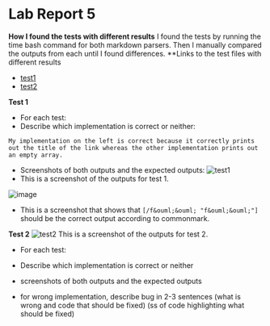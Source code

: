 # Lab Report 5

**How I found the tests with different results**
I found the tests by running the time bash command for both markdown parsers. Then I manually compared the outputs from each until I found differences.
**Links to the test files with different results
- [test1](https://github.com/nidhidhamnani/markdown-parser/blob/main/test-files/32.md)
- [test2](https://github.com/nidhidhamnani/markdown-parser/blob/main/test-files/371.md)

**Test 1**
- For each test:
- Describe which implementation is correct or neither:
```
My implementation on the left is correct because it correctly prints out the title of the link whereas the other implementation prints out an empty array.
```
- Screenshots of both outputs and the expected outputs:
![test1](https://cdn.discordapp.com/attachments/983267884333670450/983269097062146118/unknown.png)
- This is a screenshot of the outputs for test 1.

![image](https://user-images.githubusercontent.com/103210217/172124386-bc570337-d0ff-4f9a-8288-40fadf107120.png)
- This is a screenshot that shows that `[/f&ouml;&ouml; "f&ouml;&ouml;"]` should be the correct output according to commonmark.

**Test 2**
![test2](https://media.discordapp.net/attachments/983267884333670450/983269300716589146/unknown.png)
This is a screenshot of the outputs for test 2.

- For each test:
- Describe which implementation is correct or neither 
- screenshots of both outputs and the expected outputs 

- for wrong implementation, describe bug in 2-3 sentences (what is wrong and code that should be fixed) (ss of code highlighting what should be fixed)
